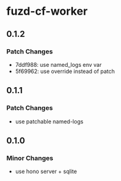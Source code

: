 # fuzd-cf-worker

## 0.1.2

### Patch Changes

- 7ddf988: use named_logs env var
- 5f69962: use override instead of patch

## 0.1.1

### Patch Changes

- use patchable named-logs

## 0.1.0

### Minor Changes

- use hono server + sqlite
